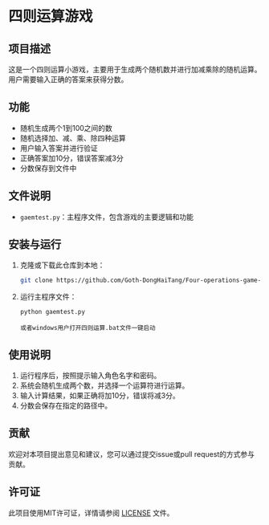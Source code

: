 # 四则运算游戏

## 项目描述
这是一个四则运算小游戏，主要用于生成两个随机数并进行加减乘除的随机运算。用户需要输入正确的答案来获得分数。

## 功能
- 随机生成两个1到100之间的数
- 随机选择加、减、乘、除四种运算
- 用户输入答案并进行验证
- 正确答案加10分，错误答案减3分
- 分数保存到文件中

## 文件说明
- `gaemtest.py`：主程序文件，包含游戏的主要逻辑和功能

## 安装与运行
1. 克隆或下载此仓库到本地：
    ```sh
    git clone https://github.com/Goth-DongHaiTang/Four-operations-game-------.git
    ```
2. 运行主程序文件：
    ```sh
    python gaemtest.py
    ```
    ```或者windows用户打开四则运算.bat文件一键启动```
## 使用说明
1. 运行程序后，按照提示输入角色名字和密码。
2. 系统会随机生成两个数，并选择一个运算符进行运算。
3. 输入计算结果，如果正确将加10分，错误将减3分。
4. 分数会保存在指定的路径中。
## 贡献
欢迎对本项目提出意见和建议，您可以通过提交issue或pull request的方式参与贡献。

## 许可证
此项目使用MIT许可证，详情请参阅 [LICENSE](LICENSE) 文件。

